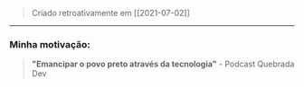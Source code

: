 > Criado retroativamente em [[2021-07-02]]
---

### Minha motivação:

> **"Emancipar o povo preto através da tecnologia"**
\- Podcast Quebrada Dev